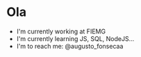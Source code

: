 # Ola


- I'm currently working at FIEMG
- I'm currently learning JS, SQL, NodeJS...
- I'm to reach me: @augusto_fonsecaa
